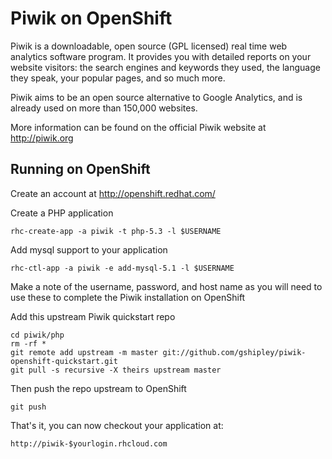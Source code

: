 Piwik on OpenShift
=========================
Piwik is a downloadable, open source (GPL licensed) real time web analytics software program. It provides you with detailed reports on your website visitors: the search engines and keywords they used, the language they speak, your popular pages, and so much more.

Piwik aims to be an open source alternative to Google Analytics, and is already used on more than 150,000 websites. 

More information can be found on the official Piwik website at http://piwik.org

Running on OpenShift
--------------------

Create an account at http://openshift.redhat.com/

Create a PHP application

	rhc-create-app -a piwik -t php-5.3 -l $USERNAME

Add mysql support to your application
    
	rhc-ctl-app -a piwik -e add-mysql-5.1 -l $USERNAME
Make a note of the username, password, and host name as you will need to use these to complete the Piwik installation on OpenShift

Add this upstream Piwik quickstart repo

	cd piwik/php
	rm -rf *
	git remote add upstream -m master git://github.com/gshipley/piwik-openshift-quickstart.git
	git pull -s recursive -X theirs upstream master

Then push the repo upstream to OpenShift

	git push

That's it, you can now checkout your application at:

	http://piwik-$yourlogin.rhcloud.com

